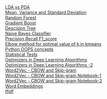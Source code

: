 [LDA vs PDA](https://www.youtube.com/watch?v=M4HpyJHPYBY) <br/>
[Mean, Variance and Standard Deviation](https://www.geeksforgeeks.org/mathematics-mean-variance-and-standard-deviation/)  <br/>
[Random Forest](https://www.youtube.com/watch?v=J4Wdy0Wc_xQ) <br/>
[Gradient Boost](https://www.youtube.com/watch?v=3CC4N4z3GJc) <br/>
[Descision Tree](https://www.youtube.com/watch?v=_L39rN6gz7Y) <br/>
[Naive Bayes Classifier](https://www.youtube.com/watch?v=O2L2Uv9pdDA) <br/>
[Precision Recall F1_score](https://medium.com/@mahesh.chavan1997/what-is-precision-recall-f1-score-b65b1965804c) <br/>
[Elbow method for optimal value of k in kmeans](https://www.geeksforgeeks.org/elbow-method-for-optimal-value-of-k-in-kmeans/) <br/>
[Python OOPS concepts](https://www.pythontutorial.net/python-oop/) <br/>
[Statistical Tests](https://www.youtube.com/watch?v=I10q6fjPxJ0) <br/>
[Optimizers in Deep Learning Algorithms](https://www.analyticsvidhya.com/blog/2021/10/a-comprehensive-guide-on-deep-learning-optimizers/) <br/>
[Optimizers in Deep Learning Algorithms -2](https://medium.com/analytics-vidhya/this-blog-post-aims-at-explaining-the-behavior-of-different-algorithms-for-optimizing-gradient-46159a97a8c1) <br/>
[Word2Vec - CBOW and Skip-gram](https://www.youtube.com/watch?v=CsgiVnW401c) <br/>
[Word2Vec - CBOW and Skip-gram Notebook-1](https://neptune.ai/blog/word-embeddings-guide) <br/>
[Word2Vec - CBOW and Skip-gram Notebook-2](https://www.kaggle.com/code/alincijov/nlp-starter-continuous-bag-of-words-cbow) <br/>
[Word Embeddings](https://www.youtube.com/watch?v=mWvnlVw_LiY&list=PL75e0qA87dlG-za8eLI6t0_Pbxafk-cxb&index=5)  <br/>
[tfidf](https://www.youtube.com/watch?v=D2V1okCEsiE)

